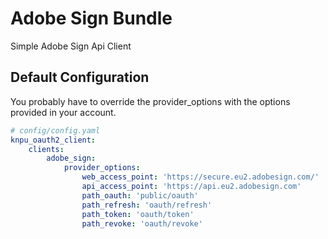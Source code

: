 # Adobe Sign Bundle
Simple Adobe Sign Api Client

## Default Configuration

You probably have to override the provider_options with the options provided in your account.

```yaml
# config/config.yaml
knpu_oauth2_client:
    clients:
        adobe_sign:
            provider_options:
                web_access_point: 'https://secure.eu2.adobesign.com/'
                api_access_point: 'https://api.eu2.adobesign.com'
                path_oauth: 'public/oauth'
                path_refresh: 'oauth/refresh'
                path_token: 'oauth/token'
                path_revoke: 'oauth/revoke'
```
